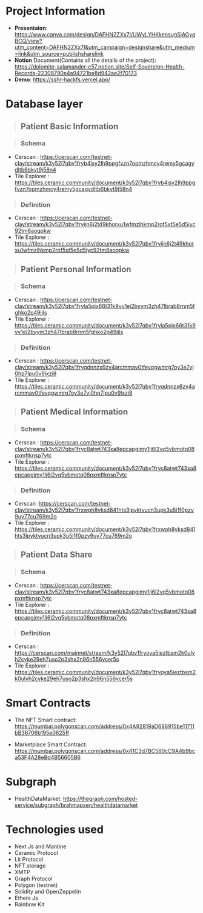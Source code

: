 # Project Information

- **Presentaion**: https://www.canva.com/design/DAFHN2ZXx7I/UWyLYHKkensugSiAGyqBCQ/view?utm_content=DAFHN2ZXx7I&utm_campaign=designshare&utm_medium=link&utm_source=publishsharelink
- **Notion** Document(Contains all the details of the project): https://dolomite-salamander-c57.notion.site/Self-Sovereign-Health-Records-22308790e4a94721be8d942ae2f70173
- **Demo**: https://sshr-hackfs.vercel.app/

# Database layer

> ## Patient Basic Information

> ### Schema

- Cerscan : https://cerscan.com/testnet-clay/stream/k3y52l7qbv1fryb4jsy2lh9ppgfvzn7opmzhmcy4remy5gcagydltb6bkyt9j58n4
- Tile Explorer : https://tiles.ceramic.community/document/k3y52l7qbv1fryb4jsy2lh9ppgfvzn7opmzhmcy4remy5gcagydltb6bkyt9j58n4

> ### Definition

- Cerscan : https://cerscan.com/testnet-clay/stream/k3y52l7qbv1fryijn6j2t49khorxu1wfmzlhkmp2rof5xt5e5d5iyc92tm8aoqpkw
- Tile Explorer : https://tiles.ceramic.community/document/k3y52l7qbv1fryijn6j2t49khorxu1wfmzlhkmp2rof5xt5e5d5iyc92tm8aoqpkw

> ## Patient Personal Information

> ### Schema

- Cerscan : https://cerscan.com/testnet-clay/stream/k3y52l7qbv1fryla5pix66t31k9vv1ei2byym3zh47lbrab8rnm5fghko2p49jjls
- Tile Explorer : https://tiles.ceramic.community/document/k3y52l7qbv1fryla5pix66t31k9vv1ei2byym3zh47lbrab8rnm5fghko2p49jjls

> ### Definition

- Cerscan : https://cerscan.com/testnet-clay/stream/k3y52l7qbv1fryqdnnzx6zv4arcmmav0tfeyqgwmrg7oy3e7vj0hp7lpu0v9lxzi8
- Tile Explorer : https://tiles.ceramic.community/document/k3y52l7qbv1fryqdnnzx6zv4arcmmav0tfeyqgwmrg7oy3e7vj0hp7lpu0v9lxzi8

> ## Patient Medical Information

> ### Schema

- Cerscan : https://cerscan.com/testnet-clay/stream/k3y52l7qbv1fryc8atwt743xa8epcapgjmy1lj6l2vq5vbmotq08pxmftknsp7ytc
- Tile Explorer : https://tiles.ceramic.community/document/k3y52l7qbv1fryc8atwt743xa8epcapgjmy1lj6l2vq5vbmotq08pxmftknsp7ytc

> ### Definition

- Cerscan :https://cerscan.com/testnet-clay/stream/k3y52l7qbv1frxwph8vksd841hts3lpyktvucn3upk3u5i1f0pzv9uy77cu769m2o
- Tile Explorer : https://tiles.ceramic.community/document/k3y52l7qbv1frxwph8vksd841hts3lpyktvucn3upk3u5i1f0pzv9uy77cu769m2o

> ## Patient Data Share

> ### Schema

- Cerscan : https://cerscan.com/testnet-clay/stream/k3y52l7qbv1fryc8atwt743xa8epcapgjmy1lj6l2vq5vbmotq08pxmftknsp7ytc
- Tile Explorer : https://tiles.ceramic.community/document/k3y52l7qbv1fryc8atwt743xa8epcapgjmy1lj6l2vq5vbmotq08pxmftknsp7ytc

> ### Definition

- Cerscan : https://cerscan.com/mainnet/stream/k3y52l7qbv1fryoya5ieztbsm2k0ulyh2cyke29eh7uso2p3shx2n96n556vcer5s
- Tile Explorer : https://tiles.ceramic.community/document/k3y52l7qbv1fryoya5ieztbsm2k0ulyh2cyke29eh7uso2p3shx2n96n556vcer5s

# Smart Contracts

- The NFT Smart contract: https://mumbai.polygonscan.com/address/0x4A92819aD686915be11711bB36706b195e0625ff

- Marketplace Smart Contract: https://mumbai.polygonscan.com/address/0x41C3d7BC580cC9A4b9bca53F4A28eBd4B56605B6

# Subgraph

- HealthDataMarket: https://thegraph.com/hosted-service/subgraph/brahmapsen/healthdatamarket

# Technologies used

- Next Js and Mantine
- Ceramic Protocol
- Lit Protocol
- NFT.storage
- XMTP
- Graph Protocol
- Polygon (testnet)
- Solidity and OpenZeppelin
- Ethers Js
- Rainbow Kit
